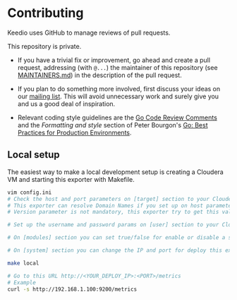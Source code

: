 # Contributing

Keedio uses GitHub to manage reviews of pull requests.

This repository is private.


* If you have a trivial fix or improvement, go ahead and create a pull request, addressing (with `@...`) the maintainer of this repository (see [MAINTAINERS.md](MAINTAINERS.md)) in the description of the pull request.

* If you plan to do something more involved, first discuss your ideas on our [mailing list](https://groups.google.com/forum/?fromgroups#!forum/prometheus-developers).  This will avoid unnecessary work and surely give you and us a good deal of inspiration.

* Relevant coding style guidelines are the [Go Code Review Comments](https://code.google.com/p/go-wiki/wiki/CodeReviewComments) and the _Formatting and style_ section of Peter Bourgon's [Go: Best Practices for Production Environments](http://peter.bourgon.org/go-in-production/#formatting-and-style).


## Local setup

The easiest way to make a local development setup is creating a Cloudera VM and starting this exporter with Makefile.

```sh
vim config.ini 
# Check the host and port parameters on [target] section to your Cloudera VM network configuration.
# This exporter can resolve Domain Names if you set up on host parameter, but you need a DNS with the Domain Name of the Cloudera VM to resolve the requests.
# Version parameter is not mandatory, this exporter try to get this value for itself.

# Set up the username and password params on [user] section to your Cloudera VM credentials.

# On [modules] section you can set true/false for enable or disable a scrape module.

# On [system] section you can change the IP and port for deploy this exporter, the number of process to paralelice the scrape process and the level of log.

make local

# Go to this URL http://<YOUR_DEPLOY_IP>:<PORT>/metrics
# Example
curl -s http://192.168.1.100:9200/metrics

```
